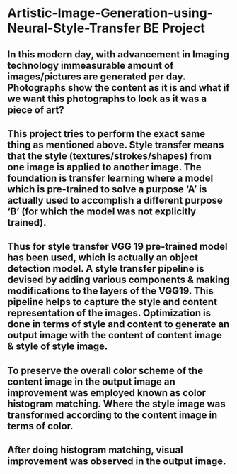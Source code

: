 # Artistic-Image-Generation-using-Neural-Style-Transfer BE Project

## In this modern day, with advancement in Imaging technology immeasurable amount of images/pictures are generated per day. Photographs show the content as it is and what if we want this photographs to look as it was a piece of art?

## This project tries to perform the exact same thing as mentioned above. Style transfer means that the style (textures/strokes/shapes) from one image is applied to another image. The foundation is transfer learning where a model which is pre-trained to solve a purpose ‘A’ is actually used to accomplish a different purpose ‘B’ (for which the model was not explicitly trained).

## Thus for style transfer VGG 19 pre-trained model has been used, which is actually an object detection model. A style transfer pipeline is devised by adding various components & making modifications to the layers of the VGG19. This pipeline helps to capture the style and content representation of the images. Optimization is done in terms of style and content to generate an output image with the content of content image & style of style image.

## To preserve the overall color scheme of the content image in the output image an improvement was employed known as color histogram matching. Where the style image was transformed according to the content image in terms of color. 

## After doing histogram matching, visual improvement was observed in the output image. 
